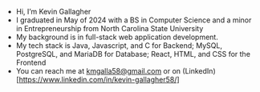 - Hi, I’m Kevin Gallagher
- I graduated in May of 2024 with a BS in Computer Science and a minor in Entrepreneurship from North Carolina State University
- My background is in full-stack web application development.
- My tech stack is Java, Javascript, and C for Backend; MySQL, PostgreSQL, and MariaDB for Database; React, HTML, and CSS for the Frontend
- You can reach me at kmgalla58@gmail.com or  on (LinkedIn)[https://www.linkedin.com/in/kevin-gallagher58/]

<!---
kmgalla58/kmgalla58 is a ✨ special ✨ repository because its `README.md` (this file) appears on your GitHub profile.
You can click the Preview link to take a look at your changes.
--->
